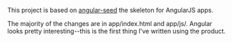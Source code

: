 This project is based on [angular-seed](https://github.com/angular/angular-seed) the skeleton for
AngularJS apps.

The majority of the changes are in app/index.html and app/js/. Angular looks pretty interesting--this is the first thing I've written using the product.


